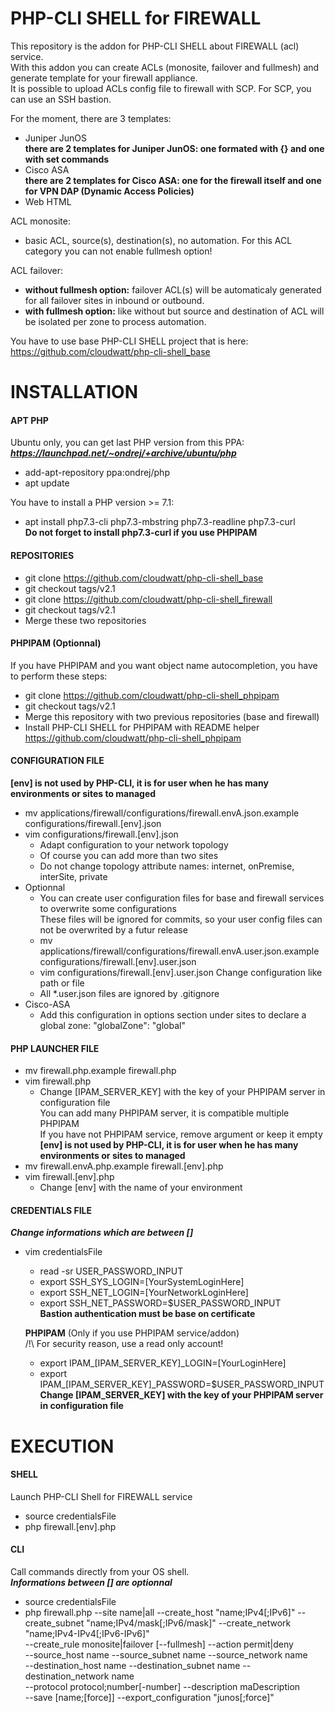 # PHP-CLI SHELL for FIREWALL

This repository is the addon for PHP-CLI SHELL about FIREWALL (acl) service.  
With this addon you can create ACLs (monosite, failover and fullmesh) and generate template for your firewall appliance.  
It is possible to upload ACLs config file to firewall with SCP. For SCP, you can use an SSH bastion.    

For the moment, there are 3 templates:
* Juniper JunOS  
  __there are 2 templates for Juniper JunOS: one formated with {} and one with set commands__
* Cisco ASA  
  __there are 2 templates for Cisco ASA: one for the firewall itself and one for VPN DAP (Dynamic Access Policies)__
* Web HTML  

ACL monosite:
* basic ACL, source(s), destination(s), no automation. For this ACL category you can not enable fullmesh option!  

ACL failover:
* __without fullmesh option:__ failover ACL(s) will be automaticaly generated for all failover sites in inbound or outbound.  
* __with fullmesh option:__ like without but source and destination of ACL will be isolated per zone to process automation.

You have to use base PHP-CLI SHELL project that is here: https://github.com/cloudwatt/php-cli-shell_base


# INSTALLATION

#### APT PHP
Ubuntu only, you can get last PHP version from this PPA:  
__*https://launchpad.net/~ondrej/+archive/ubuntu/php*__
* add-apt-repository ppa:ondrej/php
* apt update

You have to install a PHP version >= 7.1:
* apt install php7.3-cli php7.3-mbstring php7.3-readline php7.3-curl  
__Do not forget to install php7.3-curl if you use PHPIPAM__

#### REPOSITORIES
* git clone https://github.com/cloudwatt/php-cli-shell_base
* git checkout tags/v2.1
* git clone https://github.com/cloudwatt/php-cli-shell_firewall
* git checkout tags/v2.1
* Merge these two repositories

#### PHPIPAM (Optionnal)
If you have PHPIPAM and you want object name autocompletion, you have to perform these steps:
* git clone https://github.com/cloudwatt/php-cli-shell_phpipam
* git checkout tags/v2.1
* Merge this repository with two previous repositories (base and firewall)
* Install PHP-CLI SHELL for PHPIPAM with README helper  
  https://github.com/cloudwatt/php-cli-shell_phpipam


#### CONFIGURATION FILE
__[env] is not used by PHP-CLI, it is for user when he has many environments or sites to managed__
* mv applications/firewall/configurations/firewall.envA.json.example configurations/firewall.[env].json
* vim configurations/firewall.[env].json
    * Adapt configuration to your network topology
	* Of course you can add more than two sites
	* Do not change topology attribute names: internet, onPremise, interSite, private
* Optionnal
    * You can create user configuration files for base and firewall services to overwrite some configurations  
	  These files will be ignored for commits, so your user config files can not be overwrited by a futur release
	* mv applications/firewall/configurations/firewall.envA.user.json.example configurations/firewall.[env].user.json
	* vim configurations/firewall.[env].user.json
	  Change configuration like path or file
	* All *.user.json files are ignored by .gitignore
* Cisco-ASA
    * Add this configuration in options section under sites to declare a global zone: "globalZone": "global"  


#### PHP LAUNCHER FILE
* mv firewall.php.example firewall.php
* vim firewall.php
    * Change [IPAM_SERVER_KEY] with the key of your PHPIPAM server in configuration file  
	  You can add many PHPIPAM server, it is compatible multiple PHPIPAM  
	  If you have not PHPIPAM service, remove argument or keep it empty  
__[env] is not used by PHP-CLI, it is for user when he has many environments or sites to managed__
* mv firewall.envA.php.example firewall.[env].php
* vim firewall.[env].php
    * Change [env] with the name of your environment


#### CREDENTIALS FILE
__*Change informations which are between []*__
* vim credentialsFile
    * read -sr USER_PASSWORD_INPUT
	* export SSH_SYS_LOGIN=[YourSystemLoginHere]
	* export SSH_NET_LOGIN=[YourNetworkLoginHere]
	* export SSH_NET_PASSWORD=$USER_PASSWORD_INPUT  
	__Bastion authentication must be base on certificate__  

	__PHPIPAM__ (Only if you use PHPIPAM service/addon)  
	/!\ For security reason, use a read only account!
	* export IPAM_[IPAM_SERVER_KEY]_LOGIN=[YourLoginHere]
    * export IPAM_[IPAM_SERVER_KEY]_PASSWORD=$USER_PASSWORD_INPUT  
	__Change [IPAM_SERVER_KEY] with the key of your PHPIPAM server in configuration file__  


# EXECUTION

#### SHELL
Launch PHP-CLI Shell for FIREWALL service
* source credentialsFile
* php firewall.[env].php

#### CLI
Call commands directly from your OS shell.  
__*Informations between [] are optionnal*__
* source credentialsFile
* php firewall.php --site name|all --create_host "name;IPv4[;IPv6]" --create_subnet "name;IPv4/mask[;IPv6/mask]" --create_network "name;IPv4-IPv4[;IPv6-IPv6]"  
  --create_rule monosite|failover [--fullmesh] --action permit|deny  
  --source_host name --source_subnet name --source_network name  
  --destination_host name --destination_subnet name --destination_network name  
  --protocol protocol;number[-number] --description maDescription  
  --save [name;[force]] --export_configuration "junos[;force]"